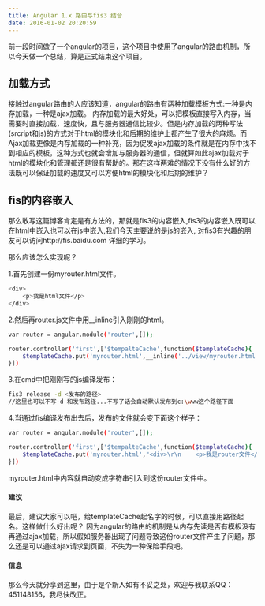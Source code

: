 ```yaml
---
title: Angular 1.x 路由与fis3 结合
date: 2016-01-02 20:20:59
---
```


前一段时间做了一个angular的项目，这个项目中使用了angular的路由机制，所以今天做一个总结，算是正式结束这个项目。

## 加载方式

接触过angular路由的人应该知道，angular的路由有两种加载模板方式:一种是内存加载，一种是ajax加载。
内存加载的最大好处，可以把模板直接写入内存，当需要时直接加载，速度快，且与服务器通信比较少。但是内存加载的两种写法(srcript和js)的方式对于html的模块化和后期的维护上都产生了很大的麻烦。而Ajax加载更像是内存加载的一种补充，因为促发ajax加载的条件就是在内存中找不到相应的模板，这种方式也就会增加与服务器的通信，但就算如此ajax加载对于html的模块化和管理都还是很有帮助的。那在这样两难的情况下没有什么好的方法既可以保证加载的速度又可以方便html的模块化和后期的维护？

## fis的内容嵌入

那么敢写这篇博客肯定是有方法的，那就是fis3的内容嵌入,fis3的内容嵌入既可以在html中嵌入也可以在js中嵌入,我们今天主要说的是js的嵌入,
对fis3有兴趣的朋友可以访问http://fis.baidu.com 详细的学习。

那么应该怎么实现呢？

1.首先创建一份myrouter.html文件。
``` bash
<div>
    <p>我是html文件</p>
</div>
```

2.然后再router.js文件中用__inline引入刚刚的html。
``` bash
var router = angular.module('router',[]);

router.controller('first',['$tempalteCache',function($templateCache){
    $templateCache.put('myrouter.html',__inline('../view/myrouter.html'))
}])
```
3.在cmd中把刚刚写的js编译发布：
``` bash
fis3 release -d <发布的路径>
//这里也可以不写-d 和发布路径...不写了话会自动默认发布到c:\www这个路径下面
```
4.当通过fis编译发布出去后，发布的文件就会变下面这个样子：
``` bash
var router = angular.module('router',[]);

router.controller('first',['$tempalteCache',function($templateCache){
    $templateCache.put('myrouter.html',"<div>\r\n    <p>我是router文件</p>\r\n</div>")
}])
```


myrouter.html中内容就自动变成字符串引入到这份router文件中。

#### 建议

最后，建议大家可以吧，给templateCache起名字的时候，可以直接用路径起名。这样做什么好出呢？
因为angular的路由的机制是从内存先读是否有模板没有再通过ajax加载，所以假如服务器出现了问题导致这份router文件产生了问题，那么还是可以通过ajax请求到页面，不失为一种保险手段吧。

#### 信息
那么今天就分享到这里，由于是个新人如有不妥之处，欢迎与我联系QQ：451148156，我尽快改正。
